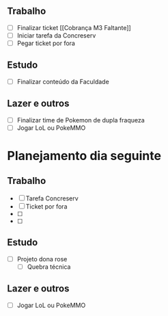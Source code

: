 ## Trabalho
- [ ] Finalizar ticket [[Cobrança M3 Faltante]]
- [ ] Iniciar tarefa da Concreserv
- [ ] Pegar ticket por fora
## Estudo
- [ ] Finalizar conteúdo da Faculdade
## Lazer e outros
- [ ] Finalizar time de Pokemon de dupla fraqueza
- [ ] Jogar LoL ou PokeMMO

# Planejamento dia seguinte
## Trabalho
- [ ] Tarefa Concreserv
- [ ] Ticket por fora
- [ ] 
- [ ] 
## Estudo
- [ ] Projeto dona rose
	- [ ] Quebra técnica
## Lazer e outros
- [ ] Jogar LoL ou PokeMMO

